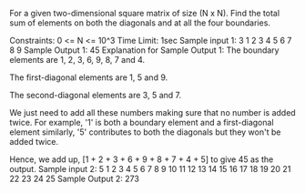 For a given two-dimensional square matrix of size (N x N). Find the total sum of elements on both the diagonals and at all the four boundaries.

Constraints:
0 <= N <= 10^3
Time Limit: 1sec
Sample input 1:
3
1 2 3
4 5 6
7 8 9
Sample Output 1:
45
Explanation for Sample Output 1:
The boundary elements are 1, 2, 3, 6, 9, 8, 7 and 4. 

The first-diagonal elements are 1, 5 and 9. 

The second-diagonal elements are 3, 5 and 7.

We just need to add all these numbers making sure that no number is added twice. For example, '1' is both a boundary element and a first-diagonal element similarly, '5' contributes to both the diagonals but they won't be added twice.

Hence, we add up, [1 + 2 + 3 + 6 + 9 + 8 + 7 + 4 + 5] to give 45 as the output.
Sample input 2:
5
1 2 3 4 5
6 7 8 9 10
11 12 13 14 15
16 17 18 19 20
21 22 23 24 25
Sample Output 2:
273
